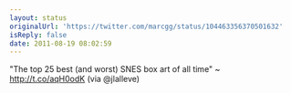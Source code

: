 ```yaml
---
layout: status
originalUrl: 'https://twitter.com/marcgg/status/104463356370501632'
isReply: false
date: 2011-08-19 08:02:59
---
```


"The top 25 best (and worst) SNES box art of all time" ~ http://t.co/aqH0odK (via @jlalleve)
